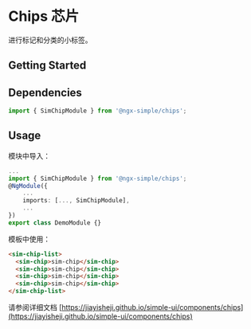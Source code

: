 # Chips 芯片

进行标记和分类的小标签。

## Getting Started

## Dependencies

```ts
import { SimChipModule } from '@ngx-simple/chips';
```

## Usage

模块中导入：

```ts
...
import { SimChipModule } from '@ngx-simple/chips';
@NgModule({
    ...
    imports: [..., SimChipModule],
    ...
})
export class DemoModule {}
```

模板中使用：

```html
<sim-chip-list>
  <sim-chip>sim-chip</sim-chip>
  <sim-chip>sim-chip</sim-chip>
  <sim-chip>sim-chip</sim-chip>
  <sim-chip>sim-chip</sim-chip>
</sim-chip-list>
```

请参阅详细文档 [https://jiayisheji.github.io/simple-ui/components/chips](https://jiayisheji.github.io/simple-ui/components/chips)
